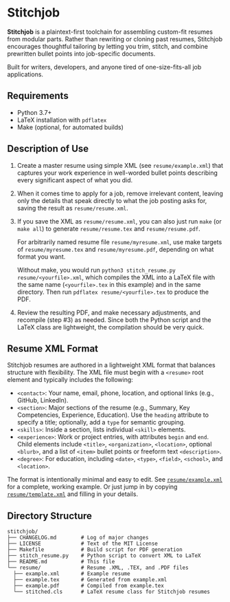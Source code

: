 # Stitchjob

**Stitchjob** is a plaintext-first toolchain for assembling custom-fit resumes
from modular parts. Rather than rewriting or cloning past resumes, Stitchjob
encourages thoughtful tailoring by letting you trim, stitch, and combine
prewritten bullet points into job-specific documents.

Built for writers, developers, and anyone tired of one-size-fits-all job applications.

## Requirements

- Python 3.7+
- LaTeX installation with `pdflatex`
- Make (optional, for automated builds)

## Description of Use

1. Create a master resume using simple XML (see `resume/example.xml`) that
   captures your work experience in well-worded bullet points describing every
   significant aspect of what you did.

2. When it comes time to apply for a job, remove irrelevant content, leaving
   only the details that speak directly to what the job posting asks for, saving
   the result as `resume/resume.xml`.

3. If you save the XML as `resume/resume.xml`, you can also just run `make` (or
   `make all`) to generate `resume/resume.tex` and `resume/resume.pdf`.

    For arbitrarily named resume file `resume/myresume.xml`, use make targets of
    `resume/myresume.tex` and `resume/myresume.pdf`, depending on what format
    you want.

    Without make, you would run `python3 stitch_resume.py resume/<yourfile>.xml`,
    which compiles the XML into a LaTeX file with the same name
    (`<yourfile>.tex` in this example) and in the same directory. Then run
    `pdflatex resume/<yourfile>.tex` to produce the PDF.

4. Review the resulting PDF, and make necessary adjustments, and recompile (step
   #3) as needed. Since both the Python script and the LaTeX class are
   lightweight, the compilation should be very quick.

## Resume XML Format

Stitchjob resumes are authored in a lightweight XML format that balances structure with flexibility. The XML file must begin with a `<resume>` root element and typically includes the following:

- `<contact>`: Your name, email, phone, location, and optional links (e.g., GitHub, LinkedIn).
- `<section>`: Major sections of the resume (e.g., Summary, Key Competencies, Experience, Education). Use the `heading` attribute to specify a title; optionally, add a `type` for semantic grouping.
- `<skills>`: Inside a section, lists individual `<skill>` elements.
- `<experience>`: Work or project entries, with attributes `begin` and `end`. Child elements include `<title>`, `<organization>`, `<location>`, optional `<blurb>`, and a list of `<item>` bullet points or freeform text `<description>`.
- `<degree>`: For education, including `<date>`, `<type>`, `<field>`, `<school>`, and `<location>`.

The format is intentionally minimal and easy to edit. See [`resume/example.xml`](resume/example.xml) for a complete, working example. Or just jump in by copying [`resume/template.xml`](resume/template.xml) and filling in your details.

## Directory Structure

```
stitchjob/
├── CHANGELOG.md        # Log of major changes
├── LICENSE             # Text of the MIT License
├── Makefile            # Build script for PDF generation
├── stitch_resume.py    # Python script to convert XML to LaTeX
├── README.md           # This file
└── resume/             # Resume .XML, .TEX, and .PDF files
  ├── example.xml       # Example resume
  ├── example.tex       # Generated from example.xml
  ├── example.pdf       # Compiled from example.tex
  └── stitched.cls      # LaTeX resume class for Stitchjob resumes
```
